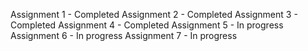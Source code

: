 Assignment 1 - Completed
Assignment 2 - Completed
Assignment 3 - Completed
Assignment 4 - Completed
Assignment 5 - In progress
Assignment 6 - In progress
Assignment 7 - In progress

